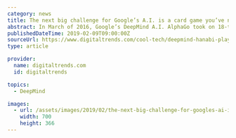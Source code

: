 ```yaml
---
category: news
title: The next big challenge for Google’s A.I. is a card game you’ve never heard of
abstract: In March of 2016, Google’s DeepMind A.I. AlphaGo took on 18-time world champion Lee Sedol in a five match game of Go, a complex abstract strategy board game. AlphaGo won four out of five of the matches. DeepMind The history of artificial intelligence is ...
publishedDateTime: 2019-02-09T09:00:00Z
sourceUrl: https://www.digitaltrends.com/cool-tech/deepmind-hanabi-playing-ai/
type: article

provider:
  name: digitaltrends.com
  id: digitaltrends

topics:
  - DeepMind

images:
  - url: /assets/images/2019/02/the-next-big-challenge-for-googles-ai-is-a-card-game-youve-never-heard-of-1.jpg
    width: 700
    height: 366
---
```

